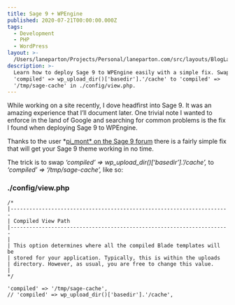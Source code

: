```yaml
---
title: Sage 9 + WPEngine
published: 2020-07-21T00:00:00.000Z
tags:
  - Development
  - PHP
  - WordPress
layout: >-
  /Users/laneparton/Projects/Personal/laneparton.com/src/layouts/BlogLayout.astro
description: >-
  Learn how to deploy Sage 9 to WPEngine easily with a simple fix. Swap
  'compiled' => wp_upload_dir()['basedir'].'/cache' to 'compiled' =>
  '/tmp/sage-cache' in ./config/view.php.
---
```


While working on a site recently, I dove headfirst into Sage 9. It was an amazing experience that I’ll document later. One trivial note I wanted to enforce in the land of Google and searching for common problems is the fix I found when deploying Sage 9 to WPEngine.

Thanks to the user *[pi_mont* on the Sage 9 forum](https://discourse.roots.io/t/sage-9-on-wpengine/9090/24) there is a fairly simple fix that will get your Sage 9 theme working in no time.

The trick is to swap *‘compiled’ => wp_upload_dir()[‘basedir’].’/cache’,* to *‘compiled’ => ‘/tmp/sage-cache’,* like so:

### ./config/view.php

```
/*
|----------------------------------------------------------------------
| Compiled View Path
|----------------------------------------------------------------------
|
| This option determines where all the compiled Blade templates will be
| stored for your application. Typically, this is within the uploads
| directory. However, as usual, you are free to change this value.
|
*/

'compiled' => '/tmp/sage-cache',
// 'compiled' => wp_upload_dir()['basedir'].'/cache',
```
